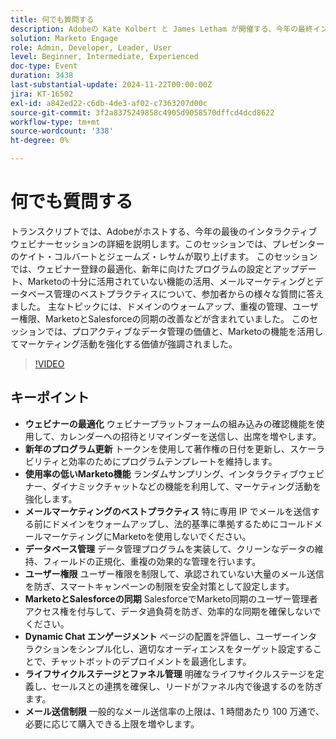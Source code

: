 ```yaml
---
title: 何でも質問する
description: Adobeの Kate Kolbert と James Letham が開催する、今年の最終インタラクティブウェビナーにご参加ください。ウェビナーの最適化、プログラムの更新、使用率の低いMarketoの機能、メールマーケティングのベストプラクティス、データベース管理、ユーザーの権限、Marketo - Salesforceとの同期、ダイナミックチャットエンゲージメント、ライフサイクルステージについて説明します。
solution: Marketo Engage
role: Admin, Developer, Leader, User
level: Beginner, Intermediate, Experienced
doc-type: Event
duration: 3438
last-substantial-update: 2024-11-22T00:00:00Z
jira: KT-16502
exl-id: a842ed22-c6db-4de3-af02-c7363207d00c
source-git-commit: 3f2a8375249858c4905d9058570dffcd4dcd8622
workflow-type: tm+mt
source-wordcount: '338'
ht-degree: 0%

---
```


# 何でも質問する

トランスクリプトでは、Adobeがホストする、今年の最後のインタラクティブウェビナーセッションの詳細を説明します。このセッションでは、プレゼンターのケイト・コルバートとジェームズ・レサムが取り上げます。 このセッションでは、ウェビナー登録の最適化、新年に向けたプログラムの設定とアップデート、Marketoの十分に活用されていない機能の活用、メールマーケティングとデータベース管理のベストプラクティスについて、参加者からの様々な質問に答えました。 主なトピックには、ドメインのウォームアップ、重複の管理、ユーザー権限、MarketoとSalesforceの同期の改善などが含まれていました。 このセッションでは、プロアクティブなデータ管理の価値と、Marketoの機能を活用してマーケティング活動を強化する価値が強調されました。

>[!VIDEO](https://video.tv.adobe.com/v/3438195/?learn=on&enablevpops)

## キーポイント

* **ウェビナーの最適化** ウェビナープラットフォームの組み込みの確認機能を使用して、カレンダーへの招待とリマインダーを送信し、出席を増やします。
* **新年のプログラム更新** トークンを使用して著作権の日付を更新し、スケーラビリティと効率のためにプログラムテンプレートを維持します。
* **使用率の低いMarketo機能** ランダムサンプリング、インタラクティブウェビナー、ダイナミックチャットなどの機能を利用して、マーケティング活動を強化します。
* **メールマーケティングのベストプラクティス** 特に専用 IP でメールを送信する前にドメインをウォームアップし、法的基準に準拠するためにコールドメールマーケティングにMarketoを使用しないでください。
* **データベース管理** データ管理プログラムを実装して、クリーンなデータの維持、フィールドの正規化、重複の効果的な管理を行います。
* **ユーザー権限** ユーザー権限を制限して、承認されていない大量のメール送信を防ぎ、スマートキャンペーンの制限を安全対策として設定します。
* **MarketoとSalesforceの同期** SalesforceでMarketo同期のユーザー管理者アクセス権を付与して、データ過負荷を防ぎ、効率的な同期を確保しないでください。
* **Dynamic Chat エンゲージメント** ページの配置を評価し、ユーザーインタラクションをシンプル化し、適切なオーディエンスをターゲット設定することで、チャットボットのデプロイメントを最適化します。
* **ライフサイクルステージとファネル管理** 明確なライフサイクルステージを定義し、セールスとの連携を確保し、リードがファネル内で後退するのを防ぎます。
* **メール送信制限** 一般的なメール送信率の上限は、1 時間あたり 100 万通で、必要に応じて購入できる上限を増やします。
